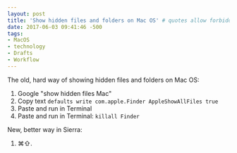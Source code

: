 ```yaml
---
layout: post
title: 'Show hidden files and folders on Mac OS' # quotes allow forbidden characters
date: 2017-06-03 09:41:46 -500
tags:
- MacOS
- technology
- Drafts
- Workflow
---
```


The old, hard way of showing hidden files and folders on Mac OS: 

1. Google "show hidden files Mac"
2. Copy text `defaults write com.apple.Finder AppleShowAllFiles true`
3. Paste and run in Terminal
4. Paste and run in Terminal: `killall Finder`

New, better way in Sierra:
1. ⌘⇧.